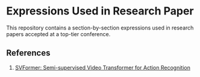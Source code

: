 # Expressions Used in Research Paper
This repository contains a section-by-section expressions used in research papers accepted at a top-tier conference.

## References
1. [SVFormer: Semi-supervised Video Transformer for Action Recognition](https://arxiv.org/pdf/2211.13222.pdf)
